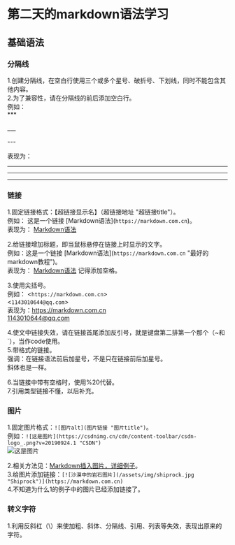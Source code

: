 # 第二天的markdown语法学习  
## 基础语法  
### 分隔线  
1.创建分隔线，在空白行使用三个或多个星号、破折号、下划线，同时不能包含其他内容。  
2.为了兼容性，请在分隔线的前后添加空白行。  
例如：  
\***

\___  

\---  

表现为：  

***  

___  

---

### 链接
1.固定链接格式：【超链接显示名】（超链接地址 "超链接title"）。  
例如： 这是一个链接 \[Markdown语法](`https://markdown.com.cn`)。  
表现为： [Markdown语法](https://markdown.com.cn)  

2.给链接增加标题，即当鼠标悬停在链接上时显示的文字。  
例如：这是一个链接 \[Markdown语法](`https://markdown.com.cn` "最好的markdown教程")。  
表现为： [Markdown语法](https://markdown.com.cn "最好的markdown教程")
记得添加空格。  

3.使用尖括号。  
例如： <`https://markdown.com.cn`>  
<`1143010644@qq.com`>  
 表现为：<https://markdown.com.cn>  
 <1143010644@qq.com>  

 4.使文中链接失效，请在链接首尾添加反引号，就是键盘第二排第一个那个（~和`），当作code使用。  
 5.带格式的链接。  
 强调：在链接语法前后加星号，不是只在链接前后加星号。  
 斜体也是一样。  

 6.当链接中带有空格时，使用%20代替。  
 7.引用类型链接不懂，以后补充。  
 ### 图片  
 1.固定图片格式：`![图片alt](图片链接 "图片title")`。  
 例如：`![这是图片](https://csdnimg.cn/cdn/content-toolbar/csdn-logo_.png?v=20190924.1 "CSDN")`    
 ![这是图片](https://csdnimg.cn/cdn/content-toolbar/csdn-logo_.png?v=20190924.1 "CSDN")

 2.相关方法见：[Markdown插入图片，详细例子](https://blog.csdn.net/xapxxf/article/details/105133999)。  
 3.给图片添加链接：`[![沙漠中的岩石图片](/assets/img/shiprock.jpg "Shiprock")](https://markdown.com.cn)`  
 4.不知道为什么1的例子中的图片已经添加链接了。  
 ### 转义字符  
 1.利用反斜杠（\）来使加粗、斜体、分隔线、引用、列表等失效，表现出原来的字符。  
 
